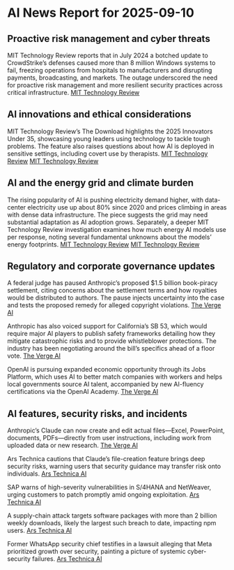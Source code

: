 # AI News Report for 2025-09-10

## Proactive risk management and cyber threats
MIT Technology Review reports that in July 2024 a botched update to CrowdStrike’s defenses caused more than 8 million Windows systems to fail, freezing operations from hospitals to manufacturers and disrupting payments, broadcasting, and markets. The outage underscored the need for proactive risk management and more resilient security practices across critical infrastructure. [MIT Technology Review](https://www.technologyreview.com/2025/09/09/1123083/adapting-to-new-threat-management/)

## AI innovations and ethical considerations
MIT Technology Review’s The Download highlights the 2025 Innovators Under 35, showcasing young leaders using technology to tackle tough problems. The feature also raises questions about how AI is deployed in sensitive settings, including covert use by therapists. [MIT Technology Review](https://www.technologyreview.com/2025/09/09/1123447/the-download-meet-our-ai-innovators-and-what-happens-when-therapists-use-ai-covertly/) [MIT Technology Review](https://www.technologyreview.com/2025/09/09/1123386/help-my-therapist-is-secretly-using-chatgpt/)

## AI and the energy grid and climate burden
The rising popularity of AI is pushing electricity demand higher, with data-center electricity use up about 80% since 2020 and prices climbing in areas with dense data infrastructure. The piece suggests the grid may need substantial adaptation as AI adoption grows. Separately, a deeper MIT Technology Review investigation examines how much energy AI models use per response, noting several fundamental unknowns about the models’ energy footprints. [MIT Technology Review](https://www.technologyreview.com/2025/09/09/1123404/ai-grid-help/) [MIT Technology Review](https://www.technologyreview.com/2025/09/09/1123408/three-big-things-we-still-dont-know-about-ais-energy-burden/)

## Regulatory and corporate governance updates
A federal judge has paused Anthropic’s proposed $1.5 billion book-piracy settlement, citing concerns about the settlement terms and how royalties would be distributed to authors. The pause injects uncertainty into the case and tests the proposed remedy for alleged copyright violations. [The Verge AI](https://www.theverge.com/news/775230/anthropic-piracy-class-action-lawsuit-settlement-rejected)

Anthropic has also voiced support for California’s SB 53, which would require major AI players to publish safety frameworks detailing how they mitigate catastrophic risks and to provide whistleblower protections. The industry has been negotiating around the bill’s specifics ahead of a floor vote. [The Verge AI](https://www.anthropic.com/news/anthropic-is-endorsing-sb-53)

OpenAI is pursuing expanded economic opportunity through its Jobs Platform, which uses AI to better match companies with workers and helps local governments source AI talent, accompanied by new AI-fluency certifications via the OpenAI Academy. [The Verge AI](https://openai.com/index/expanding-economic-opportunity-with-ai/)

## AI features, security risks, and incidents
Anthropic’s Claude can now create and edit actual files—Excel, PowerPoint, documents, PDFs—directly from user instructions, including work from uploaded data or new research. [The Verge AI](https://www.anthropic.com/news/create-files)

Ars Technica cautions that Claude’s file-creation feature brings deep security risks, warning users that security guidance may transfer risk onto individuals. [Ars Technica AI](https://arstechnica.com/information-technology/2025/09/anthropics-new-claude-feature-can-leak-data-users-told-to-monitor-chats-closely/)

SAP warns of high-severity vulnerabilities in S/4HANA and NetWeaver, urging customers to patch promptly amid ongoing exploitation. [Ars Technica AI](https://arstechnica.com/security/2025/09/as-hackers-exploit-one-high-severity-sap-flaw-company-warns-of-3-more/)

A supply-chain attack targets software packages with more than 2 billion weekly downloads, likely the largest such breach to date, impacting npm users. [Ars Technica AI](https://arstechnica.com/security/2025/09/software-packages-with-more-than-2-billion-weekly-downloads-hit-in-supply-chain-attack/)

Former WhatsApp security chief testifies in a lawsuit alleging that Meta prioritized growth over security, painting a picture of systemic cyber-security failures. [Ars Technica AI](https://arstechnica.com/security/2025/09/former-whatsapp-security-boss-sues-meta-for-systemic-cybersecurity-failures/)